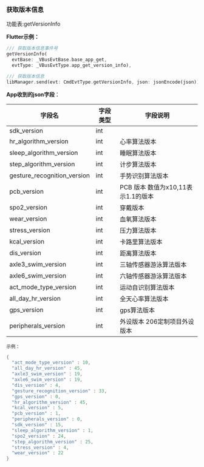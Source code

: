 ### 获取版本信息


功能表:getVersionInfo

**Flutter示例：**

```dart
/// 获取版本信息事件号
getVersionInfo(
  evtBase: _VBusEvtBase.base_app_get,
  evtType: _VBusEvtType.app_get_version_info),

/// 获取版本信息
libManager.send(evt: CmdEvtType.getVersionInfo, json: jsonEncode(json));
```



**App收到的json字段**：

| 字段名                      | 字段类型 | 字段说明                           |
| --------------------------- | -------- | ---------------------------------- |
| sdk_version                 | int      |                                    |
| hr_algorithm_version        | int      | 心率算法版本                       |
| sleep_algorithm_version     | int      | 睡眠算法版本                       |
| step_algorithm_version      | int      | 计步算法版本                       |
| gesture_recognition_version | int      | 手势识别算法版本                   |
| pcb_version                 | int      | PCB 版本 数值为x10,11表示1.1的版本 |
| spo2_version                | int      | 穿戴版本                           |
| wear_version                | int      | 血氧算法版本                       |
| stress_version              | int      | 压力算法版本                       |
| kcal_version                | int      | 卡路里算法版本                     |
| dis_version                 | int      | 距离算法版本                       |
| axle3_swim_version          | int      | 三轴传感器游泳算法版本             |
| axle6_swim_version          | int      | 六轴传感器游泳算法版本             |
| act_mode_type_version       | int      | 运动自识别算法版本                 |
| all_day_hr_version          | int      | 全天心率算法版本                   |
| gps_version                 | int      | gps算法版本                        |
| peripherals_version         | int      | 外设版本 206定制项目外设版本       |

`示例：`

```c
{
  "act_mode_type_version" : 10,
  "all_day_hr_version" : 45,
  "axle3_swim_version" : 19,
  "axle6_swim_version" : 19,
  "dis_version" : 4,
  "gesture_recognition_version" : 33,
  "gps_version" : 0,
  "hr_algorithm_version" : 45,
  "kcal_version" : 5,
  "pcb_version" : 1,
  "peripherals_version" : 0,
  "sdk_version" : 15,
  "sleep_algorithm_version" : 1,
  "spo2_version" : 24,
  "step_algorithm_version" : 25,
  "stress_version" : 4,
  "wear_version" : 22
}
```

